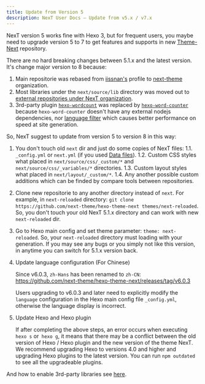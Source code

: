 ```yaml
---
title: Update from Version 5
description: NexT User Docs – Update from v5.x / v7.x
---
```


NexT version 5 works fine with Hexo 3, but for frequent users, you maybe need to upgrade version 5 to 7 to get features and supports in new [Theme-Next](https://github.com/next-theme/hexo-theme-next) repository.

There are no hard breaking changes between 5.1.x and the latest version. It's change major version to 8 because:

1. Main repositorie was rebased from [iissnan's](https://github.com/iissnan/hexo-theme-next) profile to [next-theme](https://github.com/next-theme) organization.
2. Most libraries under the `next/source/lib` directory was moved out to [external repositories under NexT organization](https://github.com/next-theme).
3. 3rd-party plugin [`hexo-wordcount`](https://github.com/willin/hexo-wordcount) was replaced by [`hexo-word-counter`](https://github.com/next-theme/hexo-word-counter) because `hexo-word-counter` doesn't have any external nodejs dependencies, nor [language filter](https://github.com/willin/hexo-wordcount/issues/7) which causes better performance on speed at site generation.

So, NexT suggest to update from version 5 to version 8 in this way:

1. You don't touch old `next` dir and just do some copies of NexT files:
   1.1. `_config.yml` or `next.yml` (if you used [Data files](/docs/getting-started/configuration)).
   1.2. Custom CSS styles what placed in `next/source/css/_custom/*` and `next/source/css/_variables/*` directories.
   1.3. Custom layout styles what placed in `next/layout/_custom/*`.
   1.4. Any another possible custom additions which can be finded by compare tools between repositories.
2. Clone new repositorie to any another directory instead of `next`. For example, in `next-reloaded` directory: `git clone https://github.com/next-theme/hexo-theme-next themes/next-reloaded`. So, you don't touch your old NexT 5.1.x directory and can work with new `next-reloaded` dir.
3. Go to Hexo main config and set theme parameter: `theme: next-reloaded`. So, your `next-reloaded` directory must loading with your generation. If you may see any bugs or you simply not like this version, in anytime you can switch for 5.1.x version back.
4. Update language configuration (For Chinese)

    Since v6.0.3, `zh-Hans` has been renamed to `zh-CN`: https://github.com/next-theme/hexo-theme-next/releases/tag/v6.0.3

    Users upgrading to v6.0.3 and later need to explicitly modify the `language` configuration in the Hexo main config file `_config.yml`, otherwise the language display is incorrect.
5. Update Hexo and Hexo plugin

    If after completing the above steps, an error occurs when executing `hexo s` or` hexo g`, it means that there may be a conflict between the old version of Hexo / Hexo plugin and the new version of the theme NexT. We recommend upgrading Hexo to versions 4.0 and higher and upgrading Hexo plugins to the latest version. You can run `npm outdated` to see all the upgradeable plugins.

And how to enable 3rd-party libraries see [here](/docs/getting-started/#Adding-Plugins).
